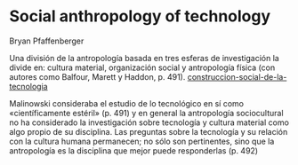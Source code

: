 # Social anthropology of technology

Bryan Pfaffenberger

Una división de la antropología basada en tres esferas de investigación la divide en: cultura material, organización social y antropología física (con autores como Balfour, Marett y Haddon, p. 491). [construccion-social-de-la-tecnologia](construccion-social-de-la-tecnologia.md)

Malinowski consideraba el estudio de lo tecnológico en sí como «científicamente estéril» (p. 491) y en general la antropología sociocultural no ha considerado la investigación sobre tecnología y cultura material como algo propio de su disciplina. Las preguntas sobre la tecnología y su relación con la cultura humana permanecen; no sólo son pertinentes, sino que la antropología es la disciplina que mejor puede responderlas (p. 492)
